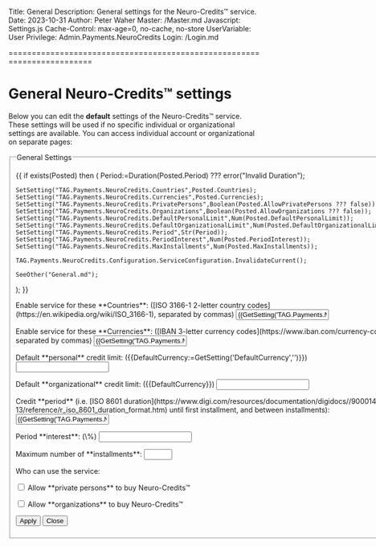 ﻿Title: General
Description: General settings for the Neuro-Credits™ service.
Date: 2023-10-31
Author: Peter Waher
Master: /Master.md
Javascript: Settings.js
Cache-Control: max-age=0, no-cache, no-store
UserVariable: User
Privilege: Admin.Payments.NeuroCredits
Login: /Login.md

========================================================================

General Neuro-Credits™ settings
==================================

Below you can edit the **default** settings of the Neuro-Credits™ service. These settings will be used if no specific individual or organizational
settings are available. You can access individual account or organizational on separate pages:

<form action="General.md" method="post">
<fieldset>
<legend>General Settings</legend>

{{
if exists(Posted) then
(
	Period:=Duration(Posted.Period) ??? error("Invalid Duration");

	SetSetting("TAG.Payments.NeuroCredits.Countries",Posted.Countries);
	SetSetting("TAG.Payments.NeuroCredits.Currencies",Posted.Currencies);
	SetSetting("TAG.Payments.NeuroCredits.PrivatePersons",Boolean(Posted.AllowPrivatePersons ??? false));
	SetSetting("TAG.Payments.NeuroCredits.Organizations",Boolean(Posted.AllowOrganizations ??? false));
	SetSetting("TAG.Payments.NeuroCredits.DefaultPersonalLimit",Num(Posted.DefaultPersonalLimit));
	SetSetting("TAG.Payments.NeuroCredits.DefaultOrganizationalLimit",Num(Posted.DefaultOrganizationalLimit));
	SetSetting("TAG.Payments.NeuroCredits.Period",Str(Period));
	SetSetting("TAG.Payments.NeuroCredits.PeriodInterest",Num(Posted.PeriodInterest));
	SetSetting("TAG.Payments.NeuroCredits.MaxInstallments",Num(Posted.MaxInstallments));

	TAG.Payments.NeuroCredits.Configuration.ServiceConfiguration.InvalidateCurrent();

	SeeOther("General.md");
);
}}

<p>
<label for="Countries">Enable service for these **Countries**: ([ISO 3166-1 2-letter country codes](https://en.wikipedia.org/wiki/ISO_3166-1), separated by commas)</label>  
<input id="Countries" name="Countries" type="text" value="{{GetSetting('TAG.Payments.NeuroCredits.Countries','')}}"/>
</p>

<p>
<label for="Currencies">Enable service for these **Currencies**: ([IBAN 3-letter currency codes](https://www.iban.com/currency-codes), separated by commas)</label>  
<input id="Currencies" name="Currencies" type="text" value="{{GetSetting('TAG.Payments.NeuroCredits.Currencies','')}}"/>
</p>

<p>
<label for="DefaultPersonalLimit">Default **personal** credit limit: ({{DefaultCurrency:=GetSetting('DefaultCurrency','')}})</label>  
<input id="DefaultPersonalLimit" name="DefaultPersonalLimit" type="number" min="0" value="{{GetSetting('TAG.Payments.NeuroCredits.DefaultPersonalLimit',0)}}" style="max-width:20em"/>
</p>

<p>
<label for="DefaultOrganizationalLimit">Default **organizational** credit limit: ({{DefaultCurrency}})</label>  
<input id="DefaultOrganizationalLimit" name="DefaultOrganizationalLimit" type="number" min="0" value="{{GetSetting('TAG.Payments.NeuroCredits.DefaultOrganizationalLimit',0)}}" style="max-width:20em"/>
</p>

<p>
<label for="Period">Credit **period** (i.e. [ISO 8601 duration](https://www.digi.com/resources/documentation/digidocs//90001488-13/reference/r_iso_8601_duration_format.htm) 
until first installment, and between installments):</label>  
<input id="Period" name="Period" type="text" pattern="^(-?)P(?=\d|T\d)(?:(\d+)Y)?(?:(\d+)M)?(?:(\d+)([DW]))?(?:T(?:(\d+)H)?(?:(\d+)M)?(?:(\d+(?:\.\d+)?)S)?)?$" value="{{GetSetting('TAG.Payments.NeuroCredits.Period','P1M')}}" style="max-width:20em"/>
</p>

<p>
<label for="PeriodInterest">Period **interest**: (\%)</label>  
<input id="PeriodInterest" name="PeriodInterest" type="number" min="0" value="{{GetSetting('TAG.Payments.NeuroCredits.PeriodInterest',2)}}" style="max-width:20em"/>
</p>

<p>
<label for="MaxInstallments">Maximum number of **installments**:</label>  
<input id="MaxInstallments" name="MaxInstallments" type="number" min="1" max="12" value="{{GetSetting('TAG.Payments.NeuroCredits.MaxInstallments',6)}}" style="max-width:20em"/>
</p>

Who can use the service:

<p>
<input id="AllowPrivatePersons" name="AllowPrivatePersons" type="checkbox" {{GetSetting('TAG.Payments.NeuroCredits.PrivatePersons',false)?"checked":""}}/>
<label for="AllowPrivatePersons">Allow **private persons** to buy Neuro-Credits™</label>
</p>

<p>
<input id="AllowOrganizations" name="AllowOrganizations" type="checkbox" {{GetSetting('TAG.Payments.NeuroCredits.Organizations',false)?"checked":""}}/>
<label for="AllowOrganizations">Allow **organizations** to buy Neuro-Credits™</label>
</p>

<button type="submit" class="posButton">Apply</button>
<button type="button" class="negButton" onclick="Close()">Close</button>
</fieldset>
</form>
